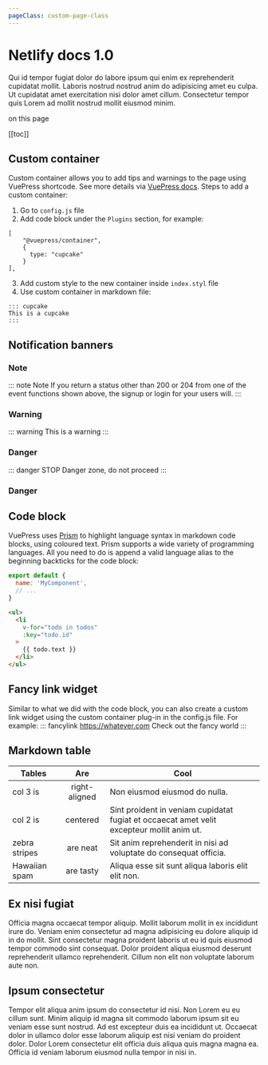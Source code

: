 ```yaml
---
pageClass: custom-page-class
---
```


# Netlify docs 1.0
Qui id tempor fugiat dolor do labore ipsum qui enim ex reprehenderit cupidatat mollit. Laboris nostrud nostrud anim do adipisicing amet eu culpa. Ut cupidatat amet exercitation nisi dolor amet cillum. Consectetur tempor quis Lorem ad mollit nostrud mollit eiusmod minim.

<span class="toc-title">on this page</span>

[[toc]]


## Custom container
Custom container allows you to add tips and warnings to the page using VuePress shortcode. See more details via [VuePress docs](https://v1.vuepress.vuejs.org/guide/markdown.html#custom-containers).
Steps to add a custom container:
1. Go to `config.js` file
2. Add code block under the `Plugins` section, for example:
  ```
  [
      "@vuepress/container",
      {
        type: "cupcake"
      }
  ],
```
3. Add custom style to the new container inside `index.styl` file
4. Use custom container in markdown file:
```
::: cupcake
This is a cupcake
:::
```

## Notification banners
### Note
::: note Note
If you return a status other than 200 or 204 from one of the event functions shown above, the signup or login for your users will.
:::

### Warning
::: warning
This is a warning
:::

### Danger
::: danger STOP
Danger zone, do not proceed
:::

### Danger

## Code block
VuePress uses [Prism](https://prismjs.com/) to highlight language syntax in markdown code blocks, using coloured text. Prism supports a wide variety of programming languages. All you need to do is append a valid language alias to the beginning backticks for the code block:


``` js
export default {
  name: 'MyComponent',
  // ...
}
```

``` html
<ul>
  <li
    v-for="todo in todos"
    :key="todo.id"
  >
    {{ todo.text }}
  </li>
</ul>
```

## Fancy link widget
Similar to what we did with the code block, you can also create a custom link widget using the custom container plug-in in the config.js file.
For example:
::: fancylink https://whatever.com
Check out the fancy world
:::

## Markdown table
| Tables        | Are           | Cool  |
| ------------- |:-------------:| ----- |
| col 3 is      | right-aligned | Non eiusmod eiusmod do nulla. |
| col 2 is      | centered      | Sint proident in veniam cupidatat fugiat et occaecat amet velit excepteur mollit anim ut. |
| zebra stripes | are neat      | Sit anim reprehenderit in nisi ad voluptate do consequat officia. |
| Hawaiian spam | are tasty     | Aliqua esse sit sunt aliqua laboris elit elit non. |

## Ex nisi fugiat
Officia magna occaecat tempor aliquip. Mollit laborum mollit in ex incididunt irure do. Veniam enim consectetur ad magna adipisicing eu dolore aliquip id in do mollit. Sint consectetur magna proident laboris ut eu id quis eiusmod tempor commodo sint consequat. Dolor proident aliqua eiusmod deserunt reprehenderit ullamco reprehenderit. Cillum non elit non voluptate laborum aute non.

## Ipsum consectetur
Tempor elit aliqua anim ipsum do consectetur id nisi. Non Lorem eu eu cillum sunt. Minim aliquip id magna sit commodo laborum ipsum sit eu veniam esse sunt nostrud. Ad est excepteur duis ea incididunt ut. Occaecat dolor in ullamco dolor esse laborum aliquip est nisi veniam do proident dolor. Dolor Lorem consectetur elit officia duis aliqua quis magna magna ea. Officia id veniam laborum eiusmod nulla tempor in nisi in.

